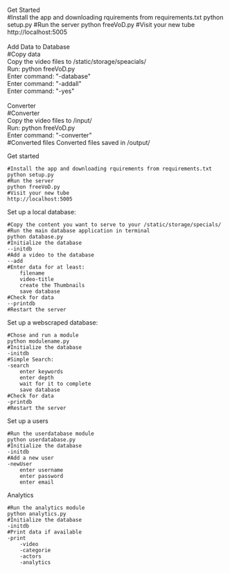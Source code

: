 <br>
Get Started
<br>
    #Install the app and downloading rquirements from requirements.txt
    python setup.py
    #Run the server
    python freeVoD.py
    #Visit your new tube
    http://localhost:5005
<br>
<br> 
Add Data to Database
<br> 
  #Copy data<br>
  Copy the video files to /static/storage/speacials/<br>
  Run: python freeVoD.py<br>
  Enter command: "-database"<br>
  Enter command: "-addall"<br>
  Enter command: "-yes"<br>
  <br>
Converter
<br>
  #Converter<br>
  Copy the video files to /input/<br>
  Run: python freeVoD.py<br>
  Enter command: "-converter"<br>
  #Converted files
  Converted files saved in /output/


Get started

    #Install the app and downloading rquirements from requirements.txt
    python setup.py
    #Run the server
    python freeVoD.py
    #Visit your new tube
    http://localhost:5005

Set up a local database:

    #Copy the content you want to serve to your /static/storage/specials/
    #Run the main database application in terminal
    python database.py
    #Initialize the database
    --initdb
    #Add a video to the database
    --add
    #Enter data for at least:
        filename
        video-title
        create the Thumbnails
        save database
    #Check for data
    --printdb
    #Restart the server

Set up a webscraped database:

    #Chose and run a module
    python modulename.py
    #Initialize the database
    -initdb
    #Simple Search:
    -search
        enter keywords
        enter depth
        wait for it to complete
        save database
    #Check for data
    -printdb
    #Restart the server

Set up a users

    #Run the userdatabase module
    python userdatabase.py
    #Initialize the database
    -initdb
    #Add a new user
    -newUser
        enter username
        enter password
        enter email

Analytics

    #Run the analytics module
    python analytics.py
    #Initialize the database
    -initdb
    #Print data if available
    -print
        -video
        -categorie
        -actors
        -analytics
